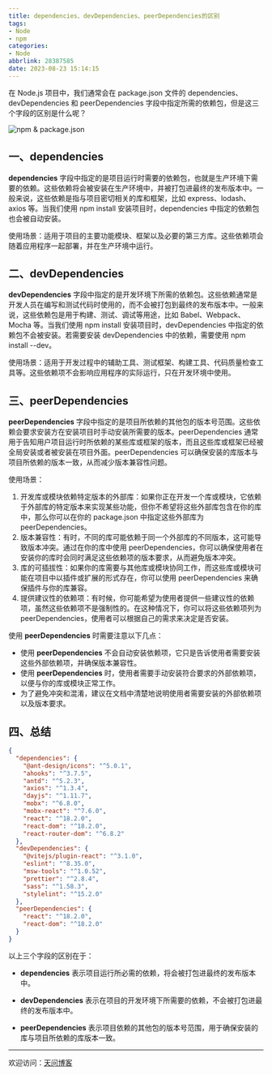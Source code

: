 ```yaml
---
title: dependencies、devDependencies、peerDependencies的区别
tags:
- Node
- npm
categories:
- Node
abbrlink: 28387585
date: 2023-08-23 15:14:15
---
```


在 Node.js 项目中，我们通常会在 package.json 文件的 dependencies、devDependencies 和 peerDependencies 字段中指定所需的依赖包，但是这三个字段的区别是什么呢？

![npm & package.json](https://tiven.cn/static/img/img-npm-02-fxFXF8douEz-BeV-vnEmk.jpg)

<!-- more -->

## 一、dependencies

**dependencies** 字段中指定的是项目运行时需要的依赖包，也就是生产环境下需要的依赖。这些依赖将会被安装在生产环境中，并被打包进最终的发布版本中。一般来说，这些依赖是指与项目密切相关的库和框架，比如 express、lodash、axios 等。当我们使用 npm install 安装项目时，dependencies 中指定的依赖包也会被自动安装。

使用场景：适用于项目的主要功能模块、框架以及必要的第三方库。这些依赖项会随着应用程序一起部署，并在生产环境中运行。

## 二、devDependencies

**devDependencies** 字段中指定的是开发环境下所需的依赖包。这些依赖通常是开发人员在编写和测试代码时使用的，而不会被打包到最终的发布版本中。一般来说，这些依赖包是用于构建、测试、调试等用途，比如 Babel、Webpack、Mocha 等。当我们使用 npm install 安装项目时，devDependencies 中指定的依赖包不会被安装。若需要安装 devDependencies 中的依赖，需要使用 npm install --dev。

使用场景：适用于开发过程中的辅助工具、测试框架、构建工具、代码质量检查工具等。这些依赖项不会影响应用程序的实际运行，只在开发环境中使用。

## 三、peerDependencies

**peerDependencies** 字段中指定的是项目所依赖的其他包的版本号范围。这些依赖会要求安装方在安装项目时手动安装所需要的版本。peerDependencies 通常用于告知用户项目运行时所依赖的某些库或框架的版本，而且这些库或框架已经被全局安装或者被安装在项目外面。peerDependencies 可以确保安装的库版本与项目所依赖的版本一致，从而减少版本兼容性问题。

使用场景：

1. 开发库或模块依赖特定版本的外部库：如果你正在开发一个库或模块，它依赖于外部库的特定版本来实现某些功能，但你不希望将这些外部库包含在你的库中，那么你可以在你的 package.json 中指定这些外部库为 peerDependencies。
2. 版本兼容性：有时，不同的库可能依赖于同一个外部库的不同版本，这可能导致版本冲突。通过在你的库中使用 peerDependencies，你可以确保使用者在安装你的库时会同时满足这些依赖项的版本要求，从而避免版本冲突。
3. 库的可插拔性：如果你的库需要与其他库或模块协同工作，而这些库或模块可能在项目中以插件或扩展的形式存在，你可以使用 peerDependencies 来确保插件与你的库兼容。
4. 提供建议性的依赖项：有时候，你可能希望为使用者提供一些建议性的依赖项，虽然这些依赖项不是强制性的。在这种情况下，你可以将这些依赖项列为 peerDependencies，使用者可以根据自己的需求来决定是否安装。

使用 **peerDependencies** 时需要注意以下几点：

* 使用 **peerDependencies** 不会自动安装依赖项，它只是告诉使用者需要安装这些外部依赖项，并确保版本兼容性。
* 使用 **peerDependencies** 时，使用者需要手动安装符合要求的外部依赖项，以便与你的库或模块正常工作。
* 为了避免冲突和混淆，建议在文档中清楚地说明使用者需要安装的外部依赖项以及版本要求。

## 四、总结

```json
{
  "dependencies": {
    "@ant-design/icons": "^5.0.1",
    "ahooks": "^3.7.5",
    "antd": "^5.2.3",
    "axios": "^1.3.4",
    "dayjs": "^1.11.7",
    "mobx": "^6.8.0",
    "mobx-react": "^7.6.0",
    "react": "^18.2.0",
    "react-dom": "^18.2.0",
    "react-router-dom": "^6.8.2"
  },
  "devDependencies": {
    "@vitejs/plugin-react": "^3.1.0",
    "eslint": "^8.35.0",
    "msw-tools": "^1.0.52",
    "prettier": "^2.8.4",
    "sass": "^1.58.3",
    "stylelint": "^15.2.0"
  },
  "peerDependencies": {
    "react": "^18.2.0",
    "react-dom": "^18.2.0"
  }
}
```

以上三个字段的区别在于：

- **dependencies** 表示项目运行所必需的依赖，将会被打包进最终的发布版本中。

- **devDependencies** 表示在项目的开发环境下所需要的依赖，不会被打包进最终的发布版本中。

- **peerDependencies** 表示项目依赖的其他包的版本号范围，用于确保安装的库与项目所依赖的库版本一致。

---

欢迎访问：[天问博客](https://tiven.cn/p/28387585/ "天问博客-专注于大前端技术")

